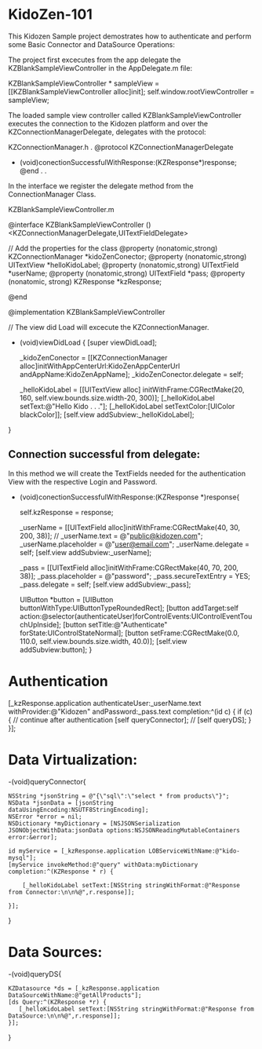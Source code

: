 KidoZen-101
===========

This Kidozen Sample project demostrates how to authenticate and perform some Basic Connector and DataSource Operations:

The project first excecutes from the app delegate the KZBlankSampleViewController in the AppDelegate.m file:

 KZBlankSampleViewController * sampleView = [[KZBlankSampleViewController alloc]init];
 self.window.rootViewController = sampleView;
 
 
 The loaded sample view controller called KZBlankSampleViewController executes the connection to the Kidozen platform and over the KZConnectionManagerDelegate, delegates with the protocol:
 
KZConnectionManager.h
.
@protocol KZConnectionManagerDelegate <NSObject>
- (void)conectionSuccessfulWithResponse:(KZResponse*)response;
@end
.
.

In the interface we register the delegate method from the ConnectionManager Class.

KZBlankSampleViewController.m
 
 @interface KZBlankSampleViewController () <KZConnectionManagerDelegate,UITextFieldDelegate>

// Add the properties for the class
@property (nonatomic,strong) KZConnectionManager *kidoZenConector;
@property (nonatomic,strong) UITextView *helloKidoLabel;
@property (nonatomic,strong) UITextField *userName;
@property (nonatomic,strong) UITextField *pass;
@property (nonatomic, strong) KZResponse *kzResponse;

@end

@implementation KZBlankSampleViewController


// The view did Load will excecute the KZConnectionManager.
- (void)viewDidLoad
{
    [super viewDidLoad];
    
    _kidoZenConector = [[KZConnectionManager alloc]initWithAppCenterUrl:KidoZenAppCenterUrl andAppName:KidoZenAppName];
    _kidoZenConector.delegate = self;
    
    _helloKidoLabel = [[UITextView alloc] initWithFrame:CGRectMake(20, 160, self.view.bounds.size.width-20, 300)];
    [_helloKidoLabel setText:@"Hello Kido . . ."];
    [_helloKidoLabel setTextColor:[UIColor blackColor]];
    [self.view addSubview:_helloKidoLabel];
    

}

Connection successful from delegate:
-----------------------------------

In this method we will create the TextFields needed for the authentication View with the respective Login and Password.

 - (void)conectionSuccessfulWithResponse:(KZResponse *)response{
    
    self.kzResponse = response;
    
    _userName = [[UITextField alloc]initWithFrame:CGRectMake(40, 30, 200, 38)];
//    _userName.text = @"public@kidozen.com";
    _userName.placeholder =  @"user@email.com";
    _userName.delegate = self;
    [self.view addSubview:_userName];
    
    _pass = [[UITextField alloc]initWithFrame:CGRectMake(40, 70, 200, 38)];
    _pass.placeholder = @"password";
    _pass.secureTextEntry = YES;
    _pass.delegate = self;
    [self.view addSubview:_pass];
    
    
    UIButton *button = [UIButton buttonWithType:UIButtonTypeRoundedRect];
    [button addTarget:self action:@selector(authenticateUser)forControlEvents:UIControlEventTouchUpInside];
    [button setTitle:@"Authenticate" forState:UIControlStateNormal];
    [button setFrame:CGRectMake(0.0, 110.0, self.view.bounds.size.width, 40.0)];
    [self.view addSubview:button];
}
 
 
 
Authentication 
==============

[_kzResponse.application authenticateUser:_userName.text
                                  withProvider:@"Kidozen"
                                   andPassword:_pass.text
                                    completion:^(id c) {
        if (c) {
          // continue after authentication
          [self queryConnector];
//                    [self queryDS];
        }
    }]; 
 
 
 
Data Virtualization:
===============
 -(void)queryConnector{
    
    NSString *jsonString = @"{\"sql\":\"select * from products\"}";
    NSData *jsonData = [jsonString dataUsingEncoding:NSUTF8StringEncoding];
    NSError *error = nil;
    NSDictionary *myDictionary = [NSJSONSerialization JSONObjectWithData:jsonData options:NSJSONReadingMutableContainers error:&error];
    
    id myService = [_kzResponse.application LOBServiceWithName:@"kido-mysql"];
    [myService invokeMethod:@"query" withData:myDictionary completion:^(KZResponse * r) {
        
        [_helloKidoLabel setText:[NSString stringWithFormat:@"Response from Connector:\n\n%@",r.response]];

    }];
    
}

Data Sources:
=============
-(void)queryDS{

    KZDatasource *ds = [_kzResponse.application DataSourceWithName:@"getAllProducts"];
    [ds Query:^(KZResponse *r) {
       [_helloKidoLabel setText:[NSString stringWithFormat:@"Response from DataSource:\n\n%@",r.response]];
    }];
    
}
